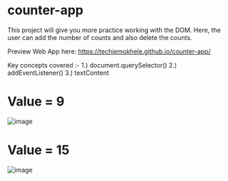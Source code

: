 # counter-app
This project will give you more practice working with the DOM. Here, the user can add the number of counts and also delete the counts.

Preview Web App here: https://techiemokhele.github.io/counter-app/

Key concepts covered :-
1.) document.querySelector()
2.) addEventListener()
3.) textContent

# Value = 9
![image](https://user-images.githubusercontent.com/67394147/131595508-02726f27-e955-476d-a644-edf8e357dcc5.png)

# Value = 15
![image](https://user-images.githubusercontent.com/67394147/131595542-9be2352e-093f-403d-b135-05427298c6b1.png)
